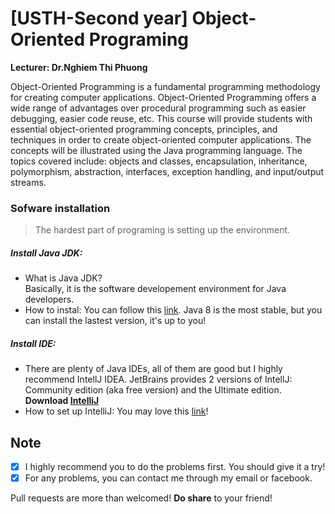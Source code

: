 # [USTH-Second year] Object-Oriented Programing
**Lecturer: Dr.Nghiem Thi Phuong**  

Object-Oriented Programming is a fundamental programming methodology for creating computer applications. Object-Oriented Programming offers a wide range of advantages over procedural programming such as easier debugging, easier code reuse, etc. This course  will provide students with essential object-oriented programming concepts, principles, and techniques in order to create object-oriented computer applications. The concepts will be illustrated using the Java programming language. The topics covered include: objects and classes, encapsulation, inheritance, polymorphism, abstraction, interfaces, exception handling, and input/output streams.

### Sofware installation
> The hardest part of programing is setting up the environment.
##### Install Java JDK:
* What is Java JDK?  
Basically, it is the software developement environment for Java developers.
* How  to instal: You can follow this [link](https://www3.ntu.edu.sg/home/ehchua/programming/howto/JDK_Howto.html). Java 8 is the most stable, but you can install the lastest version, it's up to you!
##### Install IDE: 
* There are plenty of Java IDEs, all of them are good but I highly recommend IntellJ IDEA. JetBrains provides 2 versions of IntellJ: Community edition (aka free version) and the Ultimate edition.
**Download [IntelliJ](https://www.jetbrains.com/idea/)**
* How to set up IntelliJ: You may love this [link](https://www.jetbrains.com/help/idea/creating-and-running-your-first-java-application.html)!

## Note
- [X] I highly recommend you to do the problems first. You should give it a try!
- [X] For any problems, you can contact me through my email or facebook.

Pull requests are more than welcomed! **Do share** to your friend!
